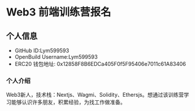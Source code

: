 # Web3 前端训练营报名

## 个人信息

* GitHub ID:Lym599593
* OpenBuild Username:Lym599593
* ERC20 钱包地址:  0x12858F8B6EDCa405F0f5F95406e7011c61A83406

### 个人介绍

 Web3新人，技术栈：Nextjs、Wagmi、Solidity、Ethersjs。想通过该训练营学习能够认识许多朋友，积累经验，为找工作做准备。

